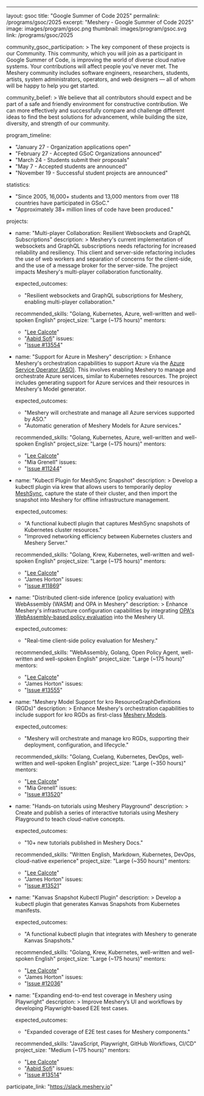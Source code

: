 ---
layout: gsoc
title: "Google Summer of Code 2025"
permalink: /programs/gsoc/2025
excerpt: "Meshery - Google Summer of Code 2025"
image: images/program/gsoc.png
thumbnail: images/program/gsoc.svg
link: /programs/gsoc/2025

community_gsoc_participation: >
  The key component of these projects is our Community. This community, which you will join as a participant in Google Summer of Code,
  is improving the world of diverse cloud native systems. Your contributions will affect people you've never met.
  The Meshery community includes software engineers, researchers, students, artists, system administrators, operators, and web designers — 
  all of whom will be happy to help you get started.

community_belief: >
  We believe that all contributors should expect and be part of a safe and friendly environment for constructive contribution.
  We can more effectively and successfully compare and challenge different ideas to find the best solutions for advancement,
  while building the size, diversity, and strength of our community.

program_timeline:
  - "January 27 - Organization applications open"
  - "February 27 - Accepted GSoC Organizations announced"
  - "March 24 - Students submit their proposals"
  - "May 7 - Accepted students are announced"
  - "November 19 - Successful student projects are announced"

statistics:
  - "Since 2005, 16,000+ students and 13,000 mentors from over 118 countries have participated in GSoC."
  - "Approximately 38+ million lines of code have been produced."

projects:
  - name: "Multi-player Collaboration: Resilient Websockets and GraphQL Subscriptions"
    description: >
      Meshery's current implementation of websockets and GraphQL subscriptions needs refactoring for increased reliability and resiliency.
      This client and server-side refactoring includes the use of web workers and separation of concerns for the client-side,
      and the use of a message broker for the server-side. The project impacts Meshery's multi-player collaboration functionality.

    expected_outcomes:
      - "Resilient websockets and GraphQL subscriptions for Meshery, enabling multi-player collaboration."

    recommended_skills: "Golang, Kubernetes, Azure, well-written and well-spoken English"
    project_size: "Large (~175 hours)"
    mentors:
      - "[Lee Calcote](https://layer5.io/community/members/lee-calcote)"
      - "[Aabid Sofi](https://layer5.io/community/members/aabid-sofi)"
    issues:
      - "[Issue #13554](https://github.com/meshery/meshery/issues/13554)"

  - name: "Support for Azure in Meshery"
    description: >
      Enhance Meshery's orchestration capabilities to support Azure via the 
      [Azure Service Operator (ASO)](https://azure.github.io/azure-service-operator).
      This involves enabling Meshery to manage and orchestrate Azure services, similar to Kubernetes resources.
      The project includes generating support for Azure services and their resources in Meshery's Model generator.

    expected_outcomes:
      - "Meshery will orchestrate and manage all Azure services supported by ASO."
      - "Automatic generation of Meshery Models for Azure services."
      
    recommended_skills: "Golang, Kubernetes, Azure, well-written and well-spoken English"
    project_size: "Large (~175 hours)"
    mentors:
      - "[Lee Calcote](https://layer5.io/community/members/lee-calcote)"
      - "Mia Grenell"
    issues:
      - "[Issue #11244](https://github.com/meshery/meshery/issues/11244)"

  - name: "Kubectl Plugin for MeshSync Snapshot"
    description: >
      Develop a kubectl plugin via krew that allows users to temporarily deploy 
      [MeshSync](https://docs.meshery.io/concepts/architecture/meshsync),
      capture the state of their cluster, and then import the snapshot into Meshery for offline infrastructure management.

    expected_outcomes:
      - "A functional kubectl plugin that captures MeshSync snapshots of Kubernetes cluster resources."
      - "Improved networking efficiency between Kubernetes clusters and Meshery Server."

    recommended_skills: "Golang, Krew, Kubernetes, well-written and well-spoken English"
    project_size: "Large (~175 hours)"
    mentors:
      - "[Lee Calcote](https://layer5.io/community/members/lee-calcote)"
      - "James Horton"
    issues:
      - "[Issue #11869](https://github.com/meshery/meshery/issues/11869)"

  - name: "Distributed client-side inference (policy evaluation) with WebAssembly (WASM) and OPA in Meshery"
    description: >
      Enhance Meshery's infrastructure configuration capabilities by integrating
      [OPA's WebAssembly-based policy evaluation](https://github.com/open-policy-agent/golang-opa-wasm) into the Meshery UI.

    expected_outcomes:
      - "Real-time client-side policy evaluation for Meshery."

    recommended_skills: "WebAssembly, Golang, Open Policy Agent, well-written and well-spoken English"
    project_size: "Large (~175 hours)"
    mentors:
      - "[Lee Calcote](https://layer5.io/community/members/lee-calcote)"
      - "James Horton"
    issues:
      - "[Issue #13555](https://github.com/meshery/meshery/issues/13555)"

  - name: "Meshery Model Support for kro ResourceGraphDefinitions (RGDs)"
    description: >
      Enhance Meshery's orchestration capabilities to include support for kro RGDs as first-class 
      [Meshery Models](https://docs.meshery.io/concepts/logical/models).

    expected_outcomes:
      - "Meshery will orchestrate and manage kro RGDs, supporting their deployment, configuration, and lifecycle."

    recommended_skills: "Golang, Cuelang, Kubernetes, DevOps, well-written and well-spoken English"
    project_size: "Large (~350 hours)"
    mentors:
      - "[Lee Calcote](https://layer5.io/community/members/lee-calcote)"
      - "Mia Grenell"
    issues:
      - "[Issue #13520](https://github.com/meshery/meshery/issues/13520)"

  - name: "Hands-on tutorials using Meshery Playground"
    description: >
      Create and publish a series of interactive tutorials using Meshery Playground to teach cloud-native concepts.

    expected_outcomes:
      - "10+ new tutorials published in Meshery Docs."

    recommended_skills: "Written English, Markdown, Kubernetes, DevOps, cloud-native experience"
    project_size: "Large (~350 hours)"
    mentors:
      - "[Lee Calcote](https://layer5.io/community/members/lee-calcote)"
      - "James Horton"
    issues:
      - "[Issue #13521](https://github.com/meshery/meshery/issues/13521)"

  - name: "Kanvas Snapshot Kubectl Plugin"
    description: >
      Develop a kubectl plugin that generates Kanvas Snapshots from Kubernetes manifests.

    expected_outcomes:
      - "A functional kubectl plugin that integrates with Meshery to generate Kanvas Snapshots."

    recommended_skills: "Golang, Krew, Kubernetes, well-written and well-spoken English"
    project_size: "Large (~175 hours)"
    mentors:
      - "[Lee Calcote](https://layer5.io/community/members/lee-calcote)"
      - "James Horton"
    issues:
      - "[Issue #12036](https://github.com/meshery/meshery/issues/12036)"

  - name: "Expanding end-to-end test coverage in Meshery using Playwright"
    description: >
      Improve Meshery’s UI and workflows by developing Playwright-based E2E test cases.

    expected_outcomes:
      - "Expanded coverage of E2E test cases for Meshery components."

    recommended_skills: "JavaScript, Playwright, GitHub Workflows, CI/CD"
    project_size: "Medium (~175 hours)"
    mentors:
      - "[Lee Calcote](https://layer5.io/community/members/lee-calcote)"
      - "[Aabid Sofi](https://layer5.io/community/members/aabid-sofi)"
    issues:
      - "[Issue #13514](https://github.com/meshery/meshery/issues/13514)"

participate_link: "https://slack.meshery.io"
